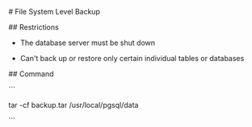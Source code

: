 \# File System Level Backup



\#\# Restrictions



- The database server must be shut down

- Can't back up or restore only certain individual tables or databases



\#\# Command



\`\`\`

tar -cf backup.tar /usr/local/pgsql/data

\`\`\`

